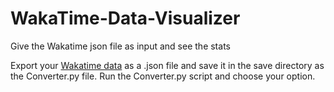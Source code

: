 # WakaTime-Data-Visualizer
Give the Wakatime json file as input and see the stats

Export your [Wakatime data](https://wakatime.com/settings/account) as a .json file and save it in the save directory as the Converter.py file.
Run the Converter.py script and choose your option.
